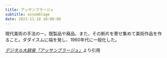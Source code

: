 ```yaml
---
title: アッサンブラージュ
subtitle: assemblage
date: 2021-11-18 10:00:00
---
```


現代美術の手法の一。既製品や廃品、また、その断片を寄せ集めて美術作品を作ること。ダダイスムに端を発し、1960年代に一般化した。

<cite>[デジタル大辞泉「アッサンブラージュ」](https://dictionary.goo.ne.jp/word/%E3%82%A2%E3%83%83%E3%82%B5%E3%83%B3%E3%83%96%E3%83%A9%E3%83%BC%E3%82%B8%E3%83%A5/)</cite>より引用